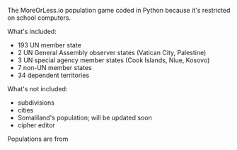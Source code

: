 The MoreOrLess.io population game coded in Python because it's restricted on school computers.

What's included:
- 193 UN member state
- 2 UN General Assembly observer states (Vatican City, Palestine)
- 3 UN special agency member states (Cook Islands, Niue, Kosovo)
- 7 non-UN member states
- 34 dependent territories

What's not included:
- subdivisions
- cities
- Somaliland's population; will be updated soon
- cipher editor

Populations are from 
